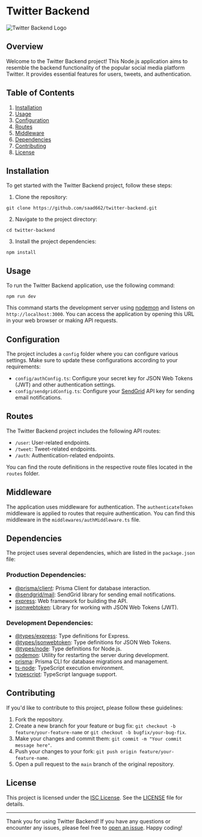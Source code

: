 ﻿<!DOCTYPE html>
<html>

<body>
    <h1>Twitter Backend</h1>
    <img src="https://github.com/saad662/twitter-backend/blob/main/twitter-logo.png" alt="Twitter Backend Logo">
    <h2> Overview</h2>
    <p>Welcome to the Twitter Backend project! This Node.js application aims to resemble the backend functionality of the popular social media platform Twitter. It provides essential features for users, tweets, and authentication.</p><h2>Table of Contents</h2>
    <ol>
        <li><a href="#installation">Installation</a></li>
        <li><a href="#usage">Usage</a></li>
        <li><a href="#configuration">Configuration</a></li>
        <li><a href="#routes">Routes</a></li>
        <li><a href="#middleware">Middleware</a></li>
        <li><a href="#dependencies">Dependencies</a></li>
        <li><a href="#contributing">Contributing</a></li>
        <li><a href="#license">License</a></li>
    </ol>
    <h2 id="installation">Installation</h2>
    <p>To get started with the Twitter Backend project, follow these steps:</p>
    <ol>
        <li>Clone the repository:</li>
    </ol>
    <pre><code>git clone https://github.com/saad662/twitter-backend.git</code></pre>
    <ol start="2">
        <li>Navigate to the project directory:</li>
    </ol>
    <pre><code>cd twitter-backend</code></pre>
    <ol start="3">
        <li>Install the project dependencies:</li>
    </ol>
    <pre><code>npm install</code></pre><h2 id="usage">Usage</h2>
    <p>To run the Twitter Backend application, use the following command:</p>
    <pre><code>npm run dev</code></pre>
    <p>This command starts the development server using <a href="https://nodemon.io/">nodemon</a> and listens on <code>http://localhost:3000</code>. You can access the application by opening this URL in your web browser or making API requests.</p><h2 id="configuration">Configuration</h2>
    <p>The project includes a <code>config</code> folder where you can configure various settings. Make sure to update these configurations according to your requirements:</p>
    <ul>
        <li><code>config/authConfig.ts</code>: Configure your secret key for JSON Web Tokens (JWT) and other authentication settings.</li>
        <li><code>config/sendgridConfig.ts</code>: Configure your <a href="https://sendgrid.com/">SendGrid</a> API key for sending email notifications.</li>
    </ul><h2 id="routes">Routes</h2>
    <p>The Twitter Backend project includes the following API routes:</p>
    <ul>
        <li><code>/user</code>: User-related endpoints.</li>
        <li><code>/tweet</code>: Tweet-related endpoints.</li>
        <li><code>/auth</code>: Authentication-related endpoints.</li>
    </ul>
    <p>You can find the route definitions in the respective route files located in the <code>routes</code> folder.</p><h2 id="middleware">Middleware</h2>
    <p>The application uses middleware for authentication. The <code>authenticateToken</code> middleware is applied to routes that require authentication. You can find this middleware in the <code>middlewares/authMiddleware.ts</code> file.</p><h2 id="dependencies">Dependencies</h2>
    <p>The project uses several dependencies, which are listed in the <code>package.json</code> file:</p>
    <h3>Production Dependencies:</h3>
    <ul>
        <li><a href="https://www.prisma.io/client">@prisma/client</a>: Prisma Client for database interaction.</li>
        <li><a href="https://github.com/sendgrid/sendgrid-nodejs">@sendgrid/mail</a>: SendGrid library for sending email notifications.</li>
        <li><a href="https://expressjs.com/">express</a>: Web framework for building the API.</li>
        <li><a href="https://github.com/auth0/node-jsonwebtoken">jsonwebtoken</a>: Library for working with JSON Web Tokens (JWT).</li>
    </ul>
    <h3>Development Dependencies:</h3>
    <ul>
        <li><a href="https://www.npmjs.com/package/@types/express">@types/express</a>: Type definitions for Express.</li>
        <li><a href="https://www.npmjs.com/package/@types/jsonwebtoken">@types/jsonwebtoken</a>: Type definitions for JSON Web Tokens.</li>
        <li><a href="https://www.npmjs.com/package/@types/node">@types/node</a>: Type definitions for Node.js.</li>
        <li><a href="https://nodemon.io/">nodemon</a>: Utility for restarting the server during development.</li>
        <li><a href="https://www.prisma.io/">prisma</a>: Prisma CLI for database migrations and management.</li>
        <li><a href="https://github.com/TypeStrong/ts-node">ts-node</a>: TypeScript execution environment.</li>
        <li><a href="https://www.typescriptlang.org/">typescript</a>: TypeScript language support.</li>
    </ul> <h2 id="contributing">Contributing</h2>
    <p>If you'd like to contribute to this project, please follow these guidelines:</p>
    <ol>
        <li>Fork the repository.</li>
        <li>Create a new branch for your feature or bug fix: <code>git checkout -b feature/your-feature-name</code> or <code>git checkout -b bugfix/your-bug-fix</code>.</li>
        <li>Make your changes and commit them: <code>git commit -m "Your commit message here"</code>.</li>
        <li>Push your changes to your fork: <code>git push origin feature/your-feature-name</code>.</li>
        <li>Open a pull request to the <code>main</code> branch of the original repository.</li>
    </ol><h2 id="license">License</h2>
    <p>This project is licensed under the <a href="https://opensource.org/licenses/ISC">ISC License</a>. See the <a href="https://github.com/saad662/twitter-backend/blob/main/LICENSE">LICENSE</a> file for details.</p><hr><p>Thank you for using Twitter Backend! If you have any questions or encounter any issues, please feel free to <a href="https://github.com/saad662/twitter-backend/issues">open an issue</a>. Happy coding!</p>
</body>

</html>
